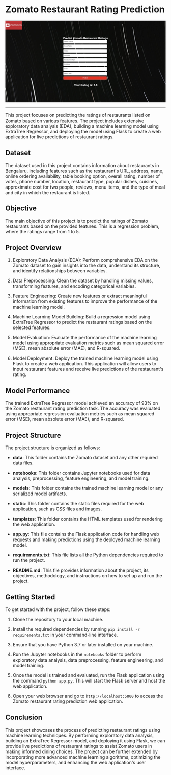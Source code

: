 # Zomato Restaurant Rating Prediction

![Image](zomato.jpg)

---

This project focuses on predicting the ratings of restaurants listed on Zomato based on various features. The project includes extensive exploratory data analysis (EDA), building a machine learning model using ExtraTree Regressor, and deploying the model using Flask to create a web application for live predictions of restaurant ratings.

## Dataset

The dataset used in this project contains information about restaurants in Bengaluru, including features such as the restaurant's URL, address, name, online ordering availability, table booking option, overall rating, number of votes, phone number, location, restaurant type, popular dishes, cuisines, approximate cost for two people, reviews, menu items, and the type of meal and city in which the restaurant is listed.

## Objective

The main objective of this project is to predict the ratings of Zomato restaurants based on the provided features. This is a regression problem, where the ratings range from 1 to 5.

## Project Overview

1. Exploratory Data Analysis (EDA): Perform comprehensive EDA on the Zomato dataset to gain insights into the data, understand its structure, and identify relationships between variables.

2. Data Preprocessing: Clean the dataset by handling missing values, transforming features, and encoding categorical variables.

3. Feature Engineering: Create new features or extract meaningful information from existing features to improve the performance of the machine learning model.

4. Machine Learning Model Building: Build a regression model using ExtraTree Regressor to predict the restaurant ratings based on the selected features.

5. Model Evaluation: Evaluate the performance of the machine learning model using appropriate evaluation metrics such as mean squared error (MSE), mean absolute error (MAE), and R-squared.

6. Model Deployment: Deploy the trained machine learning model using Flask to create a web application. This application will allow users to input restaurant features and receive live predictions of the restaurant's rating.

## Model Performance

The trained ExtraTree Regressor model achieved an accuracy of 93% on the Zomato restaurant rating prediction task. The accuracy was evaluated using appropriate regression evaluation metrics such as mean squared error (MSE), mean absolute error (MAE), and R-squared.

## Project Structure

The project structure is organized as follows:

- **data**: This folder contains the Zomato dataset and any other required data files.

- **notebooks**: This folder contains Jupyter notebooks used for data analysis, preprocessing, feature engineering, and model training.

- **models**: This folder contains the trained machine learning model or any serialized model artifacts.

- **static**: This folder contains the static files required for the web application, such as CSS files and images.

- **templates**: This folder contains the HTML templates used for rendering the web application.

- **app.py**: This file contains the Flask application code for handling web requests and making predictions using the deployed machine learning model.

- **requirements.txt**: This file lists all the Python dependencies required to run the project.

- **README.md**: This file provides information about the project, its objectives, methodology, and instructions on how to set up and run the project.

## Getting Started

To get started with the project, follow these steps:

1. Clone the repository to your local machine.

2. Install the required dependencies by running `pip install -r requirements.txt` in your command-line interface.

3. Ensure that you have Python 3.7 or later installed on your machine.

4. Run the Jupyter notebooks in the `notebooks` folder to perform exploratory data analysis, data preprocessing, feature engineering, and model training.

5. Once the model is trained and evaluated, run the Flask application using the command `python app.py`. This will start the Flask server and host the web application.

6. Open your web browser and go to `http://localhost:5000` to access the Zomato restaurant rating prediction web application.

## Conclusion

This project showcases the process of predicting restaurant ratings using machine learning techniques. By performing exploratory data analysis, building an ExtraTree Regressor model, and deploying it using Flask, we can provide live predictions of restaurant ratings to assist Zomato users in making informed dining choices. The project can be further extended by incorporating more advanced machine learning algorithms, optimizing the model hyperparameters, and enhancing the web application's user interface.
